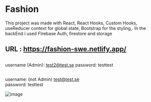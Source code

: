 # Fashion

This project was made with React, React Hooks, Custom Hooks, useReducer context for global state, Bootstrap for the styling,.
In the backEnd i used FIrebase Auth, firestore and storage 

## URL : https://fashion-swe.netlify.app/

##
username (Admin): test2@test.se
password: testtest

##
username: (not Admin) test@test.se  
password: testtest

![image](https://user-images.githubusercontent.com/58572726/118813257-3f8e2580-b8af-11eb-9dff-4e97084d0dcd.png)
